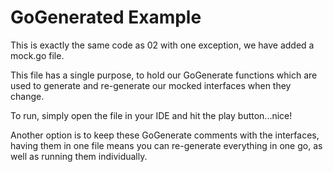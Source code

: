 # GoGenerated Example

This is exactly the same code as 02 with one exception, we have added a mock.go file.

This file has a single purpose, to hold our GoGenerate functions which are used to generate and re-generate our mocked interfaces when they change.

To run, simply open the file in your IDE and hit the play button...nice!

Another option is to keep these GoGenerate comments with the interfaces, having them in one file means you can re-generate everything in one go, as well as running them individually.
